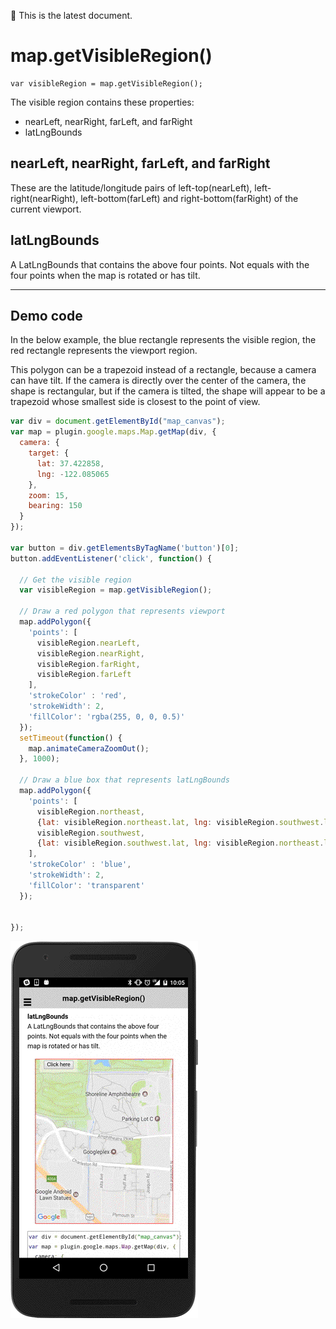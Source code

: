 :green_heart: This is the latest document.

# map.getVisibleRegion()

```
var visibleRegion = map.getVisibleRegion();
```

The visible region contains these properties:

- nearLeft, nearRight, farLeft, and farRight
- latLngBounds


## nearLeft, nearRight, farLeft, and farRight

These are the latitude/longitude pairs of left-top(nearLeft), left-right(nearRight), left-bottom(farLeft) and right-bottom(farRight) of the current viewport.

## latLngBounds

A LatLngBounds that contains the above four points. Not equals with the four points when the map is rotated or has tilt.

--------------------------------------------------------

## Demo code

In the below example, the blue rectangle represents the visible region, the red rectangle represents the viewport region.

This polygon can be a trapezoid instead of a rectangle, because a camera can have tilt. If the camera is directly over the center of the camera, the shape is rectangular, but if the camera is tilted, the shape will appear to be a trapezoid whose smallest side is closest to the point of view.


```js
var div = document.getElementById("map_canvas");
var map = plugin.google.maps.Map.getMap(div, {
  camera: {
    target: {
      lat: 37.422858,
      lng: -122.085065
    },
    zoom: 15,
    bearing: 150
  }
});

var button = div.getElementsByTagName('button')[0];
button.addEventListener('click', function() {

  // Get the visible region
  var visibleRegion = map.getVisibleRegion();

  // Draw a red polygon that represents viewport
  map.addPolygon({
    'points': [
      visibleRegion.nearLeft,
      visibleRegion.nearRight,
      visibleRegion.farRight,
      visibleRegion.farLeft
    ],
    'strokeColor' : 'red',
    'strokeWidth': 2,
    'fillColor': 'rgba(255, 0, 0, 0.5)'
  });
  setTimeout(function() {
    map.animateCameraZoomOut();
  }, 1000);

  // Draw a blue box that represents latLngBounds
  map.addPolygon({
    'points': [
      visibleRegion.northeast,
      {lat: visibleRegion.northeast.lat, lng: visibleRegion.southwest.lng},
      visibleRegion.southwest,
      {lat: visibleRegion.southwest.lat, lng: visibleRegion.northeast.lng}
    ],
    'strokeColor' : 'blue',
    'strokeWidth': 2,
    'fillColor': 'transparent'
  });


});
```

![](image.gif)
